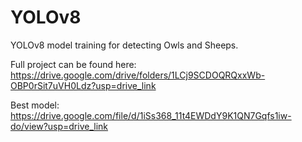 # YOLOv8
YOLOv8 model training for detecting Owls and Sheeps.

Full project can be found here: https://drive.google.com/drive/folders/1LCj9SCDOQRQxxWb-OBP0rSit7uVH0Ldz?usp=drive_link

Best model: https://drive.google.com/file/d/1iSs368_11t4EWDdY9K1QN7Gqfs1iw-do/view?usp=drive_link
